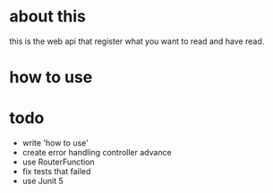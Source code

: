 # about this 
this is the web api that register what you want to read and have read.


# how to use

# todo
* write 'how to use'
* create error handling controller advance
* use RouterFunction
* fix tests that failed 
* use Junit 5

